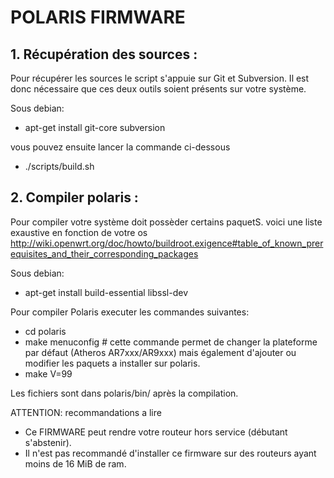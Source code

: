 # POLARIS FIRMWARE

## 1. Récupération des sources :

Pour récupérer les sources le script s'appuie sur Git et Subversion. Il est donc nécessaire que ces deux outils soient présents sur votre système.

Sous debian: 
  * apt-get install git-core subversion

vous pouvez ensuite lancer la commande ci-dessous
  * ./scripts/build.sh

## 2. Compiler polaris :

Pour compiler votre système doit possèder certains paquetS. voici une liste exaustive en fonction de votre os http://wiki.openwrt.org/doc/howto/buildroot.exigence#table_of_known_prerequisites_and_their_corresponding_packages

Sous debian:
  * apt-get install build-essential libssl-dev

Pour compiler Polaris executer les commandes suivantes:
  * cd polaris
  * make menuconfig # cette commande permet de changer la plateforme par défaut (Atheros AR7xxx/AR9xxx) mais également d'ajouter ou modifier les paquets a installer sur polaris.
  * make V=99

Les fichiers sont dans polaris/bin/ après la compilation.

ATTENTION: recommandations a lire 
 * Ce FIRMWARE peut rendre votre routeur hors service (débutant s'abstenir).
 * Il n'est pas recommandé d'installer ce firmware sur des routeurs ayant moins de 16 MiB de ram.
